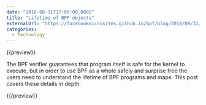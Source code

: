 ```yaml
---
date: "2018-08-31T17:00:00.000Z"
title: "Lifetime of BPF objects"
externalUrl: "https://facebookmicrosites.github.io/bpf/blog/2018/08/31/object-lifetime.html"
categories:
  - Technology
---
```


{{preview}}

The BPF verifier guarantees that program itself is safe for the kernel to execute, but in order to use BPF as a whole safely and surprise free the users need to understand the lifetime of BPF programs and maps. This post covers these details in depth.

{{/preview}}
